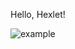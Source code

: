 Hello, Hexlet!

![example](https://github.com/DanilCrazy99/hexlet-git/actions/workflows/say-hello.yml/badge.svg)
